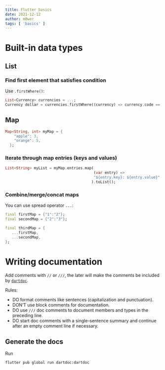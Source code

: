 ```yaml
---
title: Flutter basics
date: 2021-12-12
author: m0wer
tags: [ 'basics' ]
---
```


# Built-in data types

## List

### Find first element that satisfies condition

Use `.firstWhere()`:

```dart
List<Currency> currencies = ...;
Currency dollar = currencies.firstWhere((currency) => currency.code == "USD");
```

## Map

```dart
Map<String, int> myMap = {
    "apple": 3,
    "orange": 5,
  };
```

### Iterate through map entries (keys and values)

```dart
List<String> myList = myMap.entries.map(
                                        (var entry) =>
                                        "${entry.key}: ${entry.value}"
                                       ).toList();
```

### Combine/merge/concat maps

You can use spread operator `...`:


```dart
final firstMap = {"1":"2"};
final secondMap = {"2":"3"};

final thirdMap = {
   ...firstMap,
   ...secondMap,
};
```

# Writing documentation

Add comments with `//` or `///`, the later will make the comments be
included by [`dartdoc`](https://github.com/dart-lang/dartdoc).

Rules:

* DO format comments like sentences (capitalization and punctuation).
* DON’T use block comments for documentation.
* DO use `///` doc comments to document members and types in the preceding
  line.
* DO start doc comments with a single-sentence summary and continue after
  an empty comment line if necessary.

## Generate the docs

Run

```bash
flutter pub global run dartdoc:dartdoc
```
